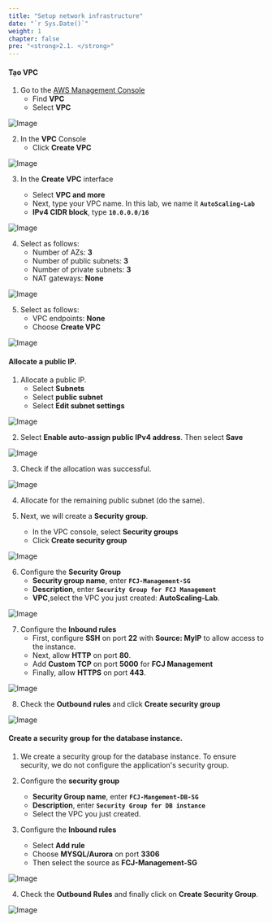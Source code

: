 ```yaml
---
title: "Setup network infrastructure"
date: "`r Sys.Date()`"
weight: 1
chapter: false
pre: "<strong>2.1. </strong>"
---
```


#### Tạo VPC
1. Go to the [AWS Management Console](https://aws.amazon.com/premiumsupport/knowledge-center/sign-in-console/)
   - Find **VPC**
   - Select **VPC**

![Image](/images/2-preparation/2.1-network/2.1.1.png?featherlight=false&width=90pc)

2. In the **VPC** Console
   - Click **Create VPC** 

![Image](/images/2-preparation/2.1-network/2.1.2.png?featherlight=false&width=90pc)

3. In the **Create VPC** interface

   - Select **VPC and more**
   - Next, type your VPC name. In this lab, we name it **``AutoScaling-Lab``**
   - **IPv4 CIDR block**, type **``10.0.0.0/16``**

![Image](/images/2-preparation/2.1-network/2.1.3.png?featherlight=false&width=90pc)

4. Select as follows:
   - Number of AZs: **3**
   - Number of public subnets: **3**
   - Number of private subnets: **3**
   - NAT gateways: **None**

![Image](/images/2-preparation/2.1-network/2.1.4.png?featherlight=false&width=90pc)

5. Select as follows:
   - VPC endpoints: **None**
   - Choose **Create VPC**

![Image](/images/2-preparation/2.1-network/2.1.5.png?featherlight=false&width=90pc)

#### Allocate a public IP.

1. Allocate a public IP.
   - Select **Subnets**
   - Select **public subnet** 
   - Select **Edit subnet settings**

![Image](/images/2-preparation/2.1-network/2.1.6.png?featherlight=false&width=90pc)

2. Select **Enable auto-assign public IPv4 address**. Then select **Save**

![Image](/images/2-preparation/2.1-network/2.1.7.png?featherlight=false&width=90pc)

3. Check if the allocation was successful.

![Image](/images/2-preparation/2.1-network/2.1.8.png?featherlight=false&width=90pc)

4. Allocate for the remaining public subnet (do the same).
    
5. Next, we will create a **Security group**.
    - In the VPC console, select **Security groups**
    - Click **Create security group**

![Image](/images/2-preparation/2.1-network/2.1.9.png?featherlight=false&width=90pc)

6. Configure the **Security Group**
    - **Security group name**, enter **`FCJ-Management-SG`**
    - **Description**, enter **`Security Group for FCJ Management`**
    - **VPC**,select the VPC you just created: **AutoScaling-Lab**.

![Image](/images/2-preparation/2.1-network/2.1.10.png?featherlight=false&width=90pc)

7. Configure the **Inbound rules**
    - First, configure **SSH** on port **22** with **Source: MyIP** to allow access to the instance.
    - Next, allow **HTTP** on port **80**.
    - Add **Custom TCP** on port **5000** for **FCJ Management**
    - Finally, allow **HTTPS** on port **443**.

![Image](/images/2-preparation/2.1-network/2.1.11.png?featherlight=false&width=90pc)

8. Check the **Outbound rules** and click **Create security group**

![Image](/images/2-preparation/2.1-network/2.1.12.png?featherlight=false&width=90pc)

#### Create a security group for the database instance.

1. We create a security group for the database instance. To ensure security, we do not configure the application's security group.
   
2. Configure the **security group**
   - **Security Group name**, enter **`FCJ-Mangement-DB-SG`**
   - **Description**, enter **`Security Group for DB instance`**
   - Select the VPC you just created.


3. Configure the **Inbound rules**

   - Select **Add rule**
   - Choose **MYSQL/Aurora** on port **3306**
   - Then select the source as **FCJ-Management-SG** 

![Image](/images/2-preparation/2.1-network/2.1.13.png?featherlight=false&width=90pc)

4. Check the **Outbound Rules** and finally click on **Create Security Group**.

![Image](/images/2-preparation/2.1-network/2.1.14.png?featherlight=false&width=90pc)